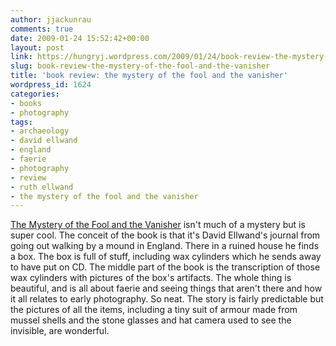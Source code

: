 ```yaml
---
author: jjackunrau
comments: true
date: 2009-01-24 15:52:42+00:00
layout: post
link: https://hungryj.wordpress.com/2009/01/24/book-review-the-mystery-of-the-fool-and-the-vanisher/
slug: book-review-the-mystery-of-the-fool-and-the-vanisher
title: 'book review: the mystery of the fool and the vanisher'
wordpress_id: 1624
categories:
- books
- photography
tags:
- archaeology
- david ellwand
- england
- faerie
- photography
- review
- ruth ellwand
- the mystery of the fool and the vanisher
---
```


[The Mystery of the Fool and the Vanisher](http://www.amazon.ca/Mystery-Fool-Vanisher-Ruth-Ellwand/dp/0763620963/) isn't much of a mystery but is super cool. The conceit of the book is that it's David Ellwand's journal from going out walking by a mound in England. There in a ruined house he finds a box. The box is full of stuff, including wax cylinders which he sends away to have put on CD. The middle part of the book is the transcription of those wax cylinders with pictures of the box's artifacts. The whole thing is beautiful, and is all about faerie and seeing things that aren't there and how it all relates to early photography. So neat. The story is fairly predictable but the pictures of all the items, including a tiny suit of armour made from mussel shells and the stone glasses and hat camera used to see the invisible, are wonderful.
